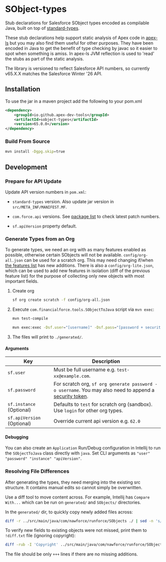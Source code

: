 # SObject-types

Stub declarations for Salesforce SObject types encoded as compilable Java, built on top of [standard-types](https://github.com/apex-dev-tools/standard-types).

These stub declarations help support static analysis of Apex code in [apex-ls](https://github.com/apex-dev-tools/apex-ls) but you may also find them useful for other purposes. They have been encoded in Java to get the benefit of type checking by javac so it easier to spot when something is amiss. In apex-ls JVM reflection is used to 'read' the stubs as part of the static analysis.

The library is versioned to reflect Salesforce API numbers, so currently v65.X.X matches the Salesforce Winter '26 API.

## Installation

To use the jar in a maven project add the following to your pom.xml

```xml
<dependency>
    <groupId>io.github.apex-dev-tools</groupId>
    <artifactId>sobject-types</artifactId>
    <version>65.0.0</version>
</dependency>
```

### Build From Source

```sh
mvn install -Dgpg.skip=true
```

## Development

### Prepare for API Update

Update API version numbers in `pom.xml`:

* `standard-types` version. Also update jar version in `src/META_INF/MANIFEST.MF`.

* `com.force.api` versions. See [package list](https://mvnrepository.com/search?q=com.force.api) to check latest patch numbers.

* `sf.apiVersion` property default.

### Generate Types from an Org

To generate types, we need an org with as many features enabled as possible, otherwise certain SObjects will not be available. `config/org-all.json` can be used for a scratch org. This may need changing if/when [the features list](https://developer.salesforce.com/docs/atlas.en-us.sfdx_dev.meta/sfdx_dev/sfdx_dev_scratch_orgs_def_file_config_values.htm) has new additions. There is also a `config/org-lite.json`, which can be used to add new features in isolation (diff of the previous feature list) for the purpose of collecting only new objects with most important fields.

1. Create org

    ```sh
    sf org create scratch -f config/org-all.json
    ```

1. Execute `com.financialforce.tools.SObjectToJava` script via `mvn exec`:

    ```sh
    mvn test-compile
    ```

    ```sh
    mvn exec:exec -Dsf.user="[username]" -Dsf.pass="[password + security token]"
    ```

1. The files will print to `./generated/`.

#### Arguments

| Key | Description |
| --- | --- |
| `sf.user` | Must be full username e.g. `test-xx@example.com`. |
| `sf.password` | For scratch org, `sf org generate password -o username`. You may also need to append a [security token](https://help.salesforce.com/s/articleView?id=xcloud.user_security_token.htm). |
| `sf.instance` (Optional) | Defaults to `test` for scratch org (sandbox). Use `login` for other org types. |
| `sf.apiVersion` (Optional) | Override current api version e.g. `62.0` |

#### Debugging

You can also create an `Application` Run/Debug configuration in Intellij to run the `SObjectToJava` class directly with `java`. Set CLI arguments as `"user" "password" "instance" "apiVersion"`.

### Resolving File Differences

After generating the types, they need merging into the existing src structure. It contains manual edits so cannot simply be overwritten.

Use a diff tool to move content across. For example, Intellij has `Compare With...` which can be run on `generated/` and `SObjects/` directories.

In the `generated/` dir, to quickly copy newly added files across:

```sh
diff -r ../src/main/java/com/nawforce/runforce/SObjects ./ | sed -n 's/Only in \.\/\{0,1\}: \(.*\)/\1/p' | xargs -I {} cp {} ../src/main/java/com/nawforce/runforce/SObjects
```

To verify new fields to existing objects were not missed, print them to `!diff.txt` file (ignoring copyright):

```sh
diff -rub -I 'Copyright' ../src/main/java/com/nawforce/runforce/SObjects ./ | grep -E "^\+.[^\*]" | grep -v '+++ b/' > '!diff.txt'
```

The file should be only `+++` lines if there are no missing additions.

